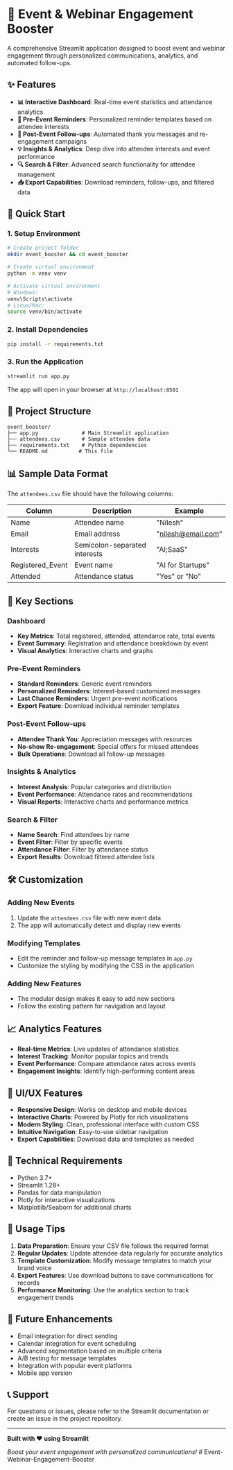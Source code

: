 # 🎤 Event & Webinar Engagement Booster

A comprehensive Streamlit application designed to boost event and webinar engagement through personalized communications, analytics, and automated follow-ups.

## ✨ Features

- **📊 Interactive Dashboard**: Real-time event statistics and attendance analytics
- **📧 Pre-Event Reminders**: Personalized reminder templates based on attendee interests
- **🙏 Post-Event Follow-ups**: Automated thank you messages and re-engagement campaigns
- **💡 Insights & Analytics**: Deep dive into attendee interests and event performance
- **🔍 Search & Filter**: Advanced search functionality for attendee management
- **📥 Export Capabilities**: Download reminders, follow-ups, and filtered data

## 🚀 Quick Start

### 1. Setup Environment

```bash
# Create project folder
mkdir event_booster && cd event_booster

# Create virtual environment
python -m venv venv

# Activate virtual environment
# Windows:
venv\Scripts\activate
# Linux/Mac:
source venv/bin/activate
```

### 2. Install Dependencies

```bash
pip install -r requirements.txt
```

### 3. Run the Application

```bash
streamlit run app.py
```

The app will open in your browser at `http://localhost:8501`

## 📁 Project Structure

```
event_booster/
├── app.py              # Main Streamlit application
├── attendees.csv       # Sample attendee data
├── requirements.txt    # Python dependencies
└── README.md          # This file
```

## 📊 Sample Data Format

The `attendees.csv` file should have the following columns:

| Column | Description | Example |
|--------|-------------|---------|
| Name | Attendee name | "Nilesh" |
| Email | Email address | "nilesh@email.com" |
| Interests | Semicolon-separated interests | "AI;SaaS" |
| Registered_Event | Event name | "AI for Startups" |
| Attended | Attendance status | "Yes" or "No" |

## 🎯 Key Sections

### Dashboard
- **Key Metrics**: Total registered, attended, attendance rate, total events
- **Event Summary**: Registration and attendance breakdown by event
- **Visual Analytics**: Interactive charts and graphs

### Pre-Event Reminders
- **Standard Reminders**: Generic event reminders
- **Personalized Reminders**: Interest-based customized messages
- **Last Chance Reminders**: Urgent pre-event notifications
- **Export Feature**: Download individual reminder templates

### Post-Event Follow-ups
- **Attendee Thank You**: Appreciation messages with resources
- **No-show Re-engagement**: Special offers for missed attendees
- **Bulk Operations**: Download all follow-up messages

### Insights & Analytics
- **Interest Analysis**: Popular categories and distribution
- **Event Performance**: Attendance rates and recommendations
- **Visual Reports**: Interactive charts and performance metrics

### Search & Filter
- **Name Search**: Find attendees by name
- **Event Filter**: Filter by specific events
- **Attendance Filter**: Filter by attendance status
- **Export Results**: Download filtered attendee lists

## 🛠️ Customization

### Adding New Events
1. Update the `attendees.csv` file with new event data
2. The app will automatically detect and display new events

### Modifying Templates
- Edit the reminder and follow-up message templates in `app.py`
- Customize the styling by modifying the CSS in the application

### Adding New Features
- The modular design makes it easy to add new sections
- Follow the existing pattern for navigation and layout

## 📈 Analytics Features

- **Real-time Metrics**: Live updates of attendance statistics
- **Interest Tracking**: Monitor popular topics and trends
- **Event Performance**: Compare attendance rates across events
- **Engagement Insights**: Identify high-performing content areas

## 🎨 UI/UX Features

- **Responsive Design**: Works on desktop and mobile devices
- **Interactive Charts**: Powered by Plotly for rich visualizations
- **Modern Styling**: Clean, professional interface with custom CSS
- **Intuitive Navigation**: Easy-to-use sidebar navigation
- **Export Capabilities**: Download data and templates as needed

## 🔧 Technical Requirements

- Python 3.7+
- Streamlit 1.28+
- Pandas for data manipulation
- Plotly for interactive visualizations
- Matplotlib/Seaborn for additional charts

## 📝 Usage Tips

1. **Data Preparation**: Ensure your CSV file follows the required format
2. **Regular Updates**: Update attendee data regularly for accurate analytics
3. **Template Customization**: Modify message templates to match your brand voice
4. **Export Features**: Use download buttons to save communications for records
5. **Performance Monitoring**: Use the analytics section to track engagement trends

## 🚀 Future Enhancements

- Email integration for direct sending
- Calendar integration for event scheduling
- Advanced segmentation based on multiple criteria
- A/B testing for message templates
- Integration with popular event platforms
- Mobile app version

## 📞 Support

For questions or issues, please refer to the Streamlit documentation or create an issue in the project repository.

---

**Built with ❤️ using Streamlit**

*Boost your event engagement with personalized communications!*
#   E v e n t - W e b i n a r - E n g a g e m e n t - B o o s t e r  
 